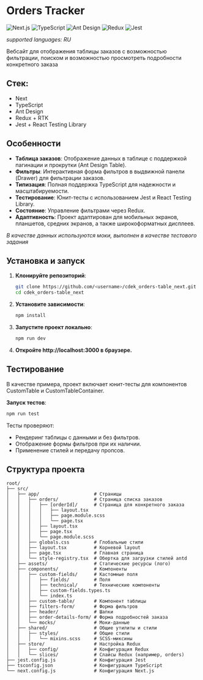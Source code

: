 # Orders Tracker

![Next.js](https://img.shields.io/badge/Next.js-15+-000000.svg?style=flat&logo=next.js) ![TypeScript](https://img.shields.io/badge/TypeScript-5+-3178C6.svg?style=flat&logo=typescript) ![Ant Design](https://img.shields.io/badge/Ant_Design-5+-0170FE.svg?style=flat&logo=ant-design) ![Redux](https://img.shields.io/badge/Redux-764ABC.svg?style=flat&logo=redux) ![Jest](https://img.shields.io/badge/Jest-Tests-C21325.svg?style=flat&logo=jest)

*supported languages: RU*

Вебсайт для отображения таблицы заказов с возможностью фильтрации, поиском и возможностью просмотреть подробности конкретного заказа

## Стек:
- Next
- TypeScript
- Ant Design
- Redux + RTK
- Jest + React Testing Library


## Особенности

- **Таблица заказов**: Отображение данных в таблице с поддержкой пагинации и прокрутки (Ant Design Table).
- **Фильтры**: Интерактивная форма фильтров в выдвижной панели (Drawer) для фильтрации заказов.
- **Типизация**: Полная поддержка TypeScript для надежности и масштабируемости.
- **Тестирование**: Юнит-тесты с использованием Jest и React Testing Library.
- **Состояние**: Управление фильтрами через Redux.
- **Адаптивность**: Проект адаптирован для мобильных экранов, планшетов, средних экранов, а также широкоформатных дисплеев.

*В качестве данных используются моки, выполнен в качестве тестового задания*


## Установка и запуск

1. **Клонируйте репозиторий**:
   ```bash
   git clone https://github.com/<username>/cdek_orders-table_next.git
   cd cdek_orders-table_next

2. **Установите зависимости**:
   ```bash 
   npm install

3. **Запустите проект локально**:
   ```bash
   npm run dev

4. **Откройте http://localhost:3000 в браузере.**


## Тестирование
В качестве примера, проект включает юнит-тесты для компонентов CustomTable и CustomTableContainer.

**Запуск тестов**:
   ```bash
   npm run test
   ```

Тесты проверяют:
- Рендеринг таблицы с данными и без фильтров.
- Отображение формы фильтров при их наличии.
- Применение стилей и передачу пропсов.


## Структура проекта
```
root/
├── src/
│   ├── app/                    # Страницы
│   │   ├── orders/             # Страница списка заказов
│   │   │   ├── [orderId]/      # Страница для конкретного заказа
│   │   │   │   ├── layout.tsx
│   │   │   │   ├── page.module.scss
│   │   │   │   └── page.tsx
│   │   │   ├── layout.tsx
│   │   │   ├── page.tsx
│   │   │   └── page.module.scss
│   │   ├── globals.css         # Глобальные стили
│   │   ├── layout.tsx          # Корневой layout
│   │   ├── page.tsx            # Главная страница
│   │   └── style-registry.tsx  # Обертка для загрузки стилей antd
│   ├── assets/                 # Статические ресурсы (лого)
│   ├── components/             # Компоненты
│   │   ├── custom-fields/      # Кастомные поля
│   │   │   ├── fields/         # Поля
│   │   │   ├── technical/      # Технические компоненты
│   │   │   ├── custom-fields.types.ts
│   │   │   └── index.ts
│   │   ├── custom-table/       # Компонент таблицы
│   │   ├── filters-form/       # Форма фильтров
│   │   ├── header/             # Шапки
│   │   ├── order-details-form/ # Форма подробностей заказа
│   │   └── mocks/              # Моки-данные
│   ├── shared/                 # Общие утилиты и стили
│   │   ├── styles/             # Общие стили
│   │   │   └── mixins.scss     # SCSS-миксины
│   ├── store/                  # Настройка Redux
│   │   ├── config/             # Конфигурация Redux
│   │   └── slices/             # Слайсы Redux (например, orders)
├── jest.config.js              # Конфигурация Jest
├── tsconfig.json               # Конфигурация TypeScript
└── next.config.js              # Конфигурация Next.js
```


